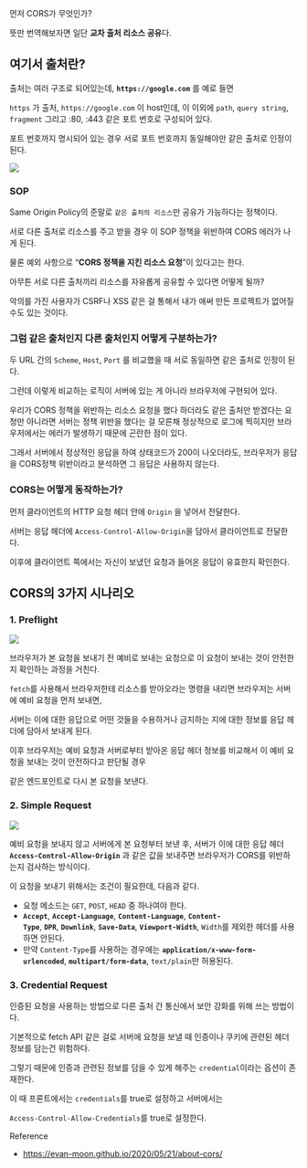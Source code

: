 먼저 CORS가 무엇인가?

뜻만 번역해보자면 일단 **교차 출처 리소스 공유**다.

## **여기서 출처란?**

출처는 여러 구조로 되어있는데, **`https://google.com`** 를 예로 들면

`https` 가 출처, `https://google.com` 이 host인데, 이 이외에 `path`, `query string`, `fragment` 그리고 :80, :443 같은 포트 번호로 구성되어 있다.

포트 번호까지 명시되어 있는 경우 서로 포트 번호까지 동일해야만 같은 출처로 인정이 된다.

<img src='https://s3.us-west-2.amazonaws.com/secure.notion-static.com/213e877c-d313-4710-b0fa-24f1a8d8f6a0/Untitled.png?X-Amz-Algorithm=AWS4-HMAC-SHA256&X-Amz-Content-Sha256=UNSIGNED-PAYLOAD&X-Amz-Credential=AKIAT73L2G45EIPT3X45%2F20221014%2Fus-west-2%2Fs3%2Faws4_request&X-Amz-Date=20221014T105026Z&X-Amz-Expires=86400&X-Amz-Signature=34b342d7d7c031124f69c2b91ebd7a680ed8091d6fb220b6cdfccdc1a1026b55&X-Amz-SignedHeaders=host&response-content-disposition=filename%20%3D%22Untitled.png%22&x-id=GetObject'/>

### SOP

Same Origin Policy의 준말로 `같은 출처의 리소스`만 공유가 가능하다는 정책이다.

서로 다른 출처로 리소스를 주고 받을 경우 이 SOP 정책을 위반하여 CORS 에러가 나게 된다.

물론 예외 사항으로 “**CORS 정책을 지킨 리소스 요청**”이 있다고는 한다.

아무튼 서로 다른 출처끼리 리소스를 자유롭게 공유할 수 있다면 어떻게 될까?

악의를 가진 사용자가 CSRF나 XSS 같은 걸 통해서 내가 애써 만든 프로젝트가 없어질 수도 있는 것이다.

### 그럼 같은 출처인지 다른 출처인지 어떻게 구분하는가?

두 URL 간의 `Scheme`, `Host`, `Port` 를 비교했을 때 서로 동일하면 같은 출처로 인정이 된다.

그런데 이렇게 비교하는 로직이 서버에 있는 게 아니라 브라우저에 구현되어 있다.

우리가 CORS 정책을 위반하는 리소스 요청을 했다 하더라도 같은 출처만 받겠다는 요청만 아니라면 서버는 정책 위반을 했다는 걸 모른채 정상적으로 로그에 찍히지만 브라우저에서는 에러가 발생하기 때문에 곤란한 점이 있다.

그래서 서버에서 정상적인 응답을 하여 상태코드가 200이 나오더라도, 브라우저가 응답을 CORS정책 위반이라고 분석하면 그 응답은 사용하지 않는다.

### CORS는 어떻게 동작하는가?

먼저 클라이언트의 HTTP 요청 헤더 안에 `Origin` 을 넣어서 전달한다.

서버는 응답 헤더에 `Access-Control-Allow-Origin`을 담아서 클라이언트로 전달한다.

이후에 클라이언트 쪽에서는 자신이 보냈던 요청과 들어온 응답이 유효한지 확인한다.

## **CORS의 3가지 시나리오**

### **1. Preflight**

<img src='https://evan-moon.github.io/static/c86699252752391939dc68f8f9a860bf/6af66/cors-preflight.png' style='background-color:white' />

브라우저가 본 요청을 보내기 전 예비로 보내는 요청으로 이 요청이 보내는 것이 안전한지 확인하는 과정을 거친다.

`fetch`를 사용해서 브라우저한테 리소스를 받아오라는 명령을 내리면 브라우저는 서버에 예비 요청을 먼저 보내면,

서버는 이에 대한 응답으로 어떤 것들을 수용하거나 금지하는 지에 대한 정보를 응답 헤더에 담아서 보내게 된다.

이후 브라우저는 예비 요청과 서버로부터 받아온 응답 헤더 정보를 비교해서 이 예비 요청을 보내는 것이 안전하다고 판단될 경우

같은 엔드포인트로 다시 본 요청을 보낸다.

### **2. Simple Request**

<img src='https://evan-moon.github.io/static/d8ed6519e305c807c687032ff61240f8/6af66/simple-request.png' style='background-color:white' />

예비 요청을 보내지 않고 서버에게 본 요청부터 보낸 후, 서버가 이에 대한 응답 헤더 **`Access-Control-Allow-Origin`** 과 같은 값을 보내주면 브라우저가 CORS를 위반하는지 검사하는 방식이다.

이 요청을 보내기 위해서는 조건이 필요한데, 다음과 같다.

- 요청 메소드는 `GET`, `POST`, `HEAD` 중 하나여야 한다.
- **`Accept`**, **`Accept-Language`**, **`Content-Language`**, **`Content-Type`**, **`DPR`**, **`Downlink`**, **`Save-Data`**, **`Viewport-Width`**, `Width`를 제외한 헤더를 사용하면 안된다.
- 만약 `Content-Type`를 사용하는 경우에는 **`application/x-www-form-urlencoded`**, **`multipart/form-data`**, `text/plain`만 허용된다.

### **3. Credential Request**

인증된 요청을 사용하는 방법으로 다른 출처 간 통신에서 보안 강화를 위해 쓰는 방법이다.

기본적으로 fetch API 같은 걸로 서버에 요청을 보낼 때 인증이나 쿠키에 관련된 헤더 정보를 담는건 위험하다.

그렇기 때문에 인증과 관련된 정보를 담을 수 있게 해주는 `credential`이라는 옵션이 존재한다.

이 때 프론트에서는 `credentials`를 true로 설정하고 서버에서는

`Access-Control-Allow-Credentials`를 true로 설정한다.

Reference

- https://evan-moon.github.io/2020/05/21/about-cors/
